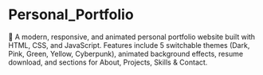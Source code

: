 # Personal_Portfolio
🚀 A modern, responsive, and animated personal portfolio website built with HTML, CSS, and JavaScript. Features include 5 switchable themes (Dark, Pink, Green, Yellow, Cyberpunk), animated background effects, resume download, and sections for About, Projects, Skills &amp; Contact.

